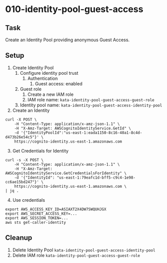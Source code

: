 # 010-identity-pool-guest-access

## Task
Create an Identity Pool providing anonymous Guest Access.

## Setup
1. Create Identity Pool
	1. Configure identity pool trust
		1. Authentication
			1. Guest access: enabled
	2. Guest role
		1. Create a new IAM role
		2. IAM role name: `kata-identity-pool-guest-access-guest-role`
	3. Identity pool name: `kata-identity-pool-guest-access-identity-pool`
2. Create an Identity
```shell
curl -X POST \
	-H "Content-Type: application/x-amz-json-1.1" \
	-H "X-Amz-Target: AWSCognitoIdentityService.GetId" \
	-d '{"IdentityPoolId":"us-east-1:eada1150-8c16-40a1-8c4d-d473b26e54c5"}' \
	https://cognito-identity.us-east-1.amazonaws.com
```
3. Get Credentials for Identity
```shell
curl -s -X POST \
	-H "Content-Type: application/x-amz-json-1.1" \
	-H "X-Amz-Target: AWSCognitoIdentityService.GetCredentialsForIdentity" \
	-d '{"IdentityId": "us-east-1:79eafc1d-bff5-c9c4-1e98-cc6ae15bd247"}' \
	https://cognito-identity.us-east-1.amazonaws.com \
| jq .
```
4. Use credentials
```shell
export AWS_ACCESS_KEY_ID=ASIAXT2X4DW7SWQUHJGX
export AWS_SECRET_ACCESS_KEY=...
export AWS_SESSION_TOKEN=...
aws sts get-caller-identity
```

## Cleanup
1. Delete Identity Pool `kata-identity-pool-guest-access-identity-pool`
2. Delete IAM role `kata-identity-pool-guest-access-guest-role`
